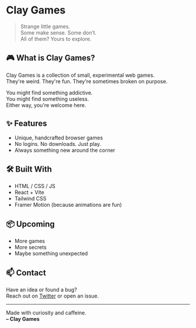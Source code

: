 # Clay Games

> Strange little games.  
> Some make sense. Some don’t.  
> All of them? Yours to explore.

## 🎮 What is Clay Games?

Clay Games is a collection of small, experimental web games.  
They're weird. They're fun. They're sometimes broken on purpose.  

You might find something addictive.  
You might find something useless.  
Either way, you're welcome here.

## ✨ Features

- Unique, handcrafted browser games
- No logins. No downloads. Just play.
- Always something new around the corner

## 🛠️ Built With

- HTML / CSS / JS
- React + Vite
- Tailwind CSS
- Framer Motion (because animations are fun)

## 📦 Upcoming

- More games
- More secrets
- Maybe something unexpected

## 📫 Contact

Have an idea or found a bug?  
Reach out on [Twitter](https://twitter.com/your_handle) or open an issue.

---

Made with curiosity and caffeine.  
**– Clay Games**
